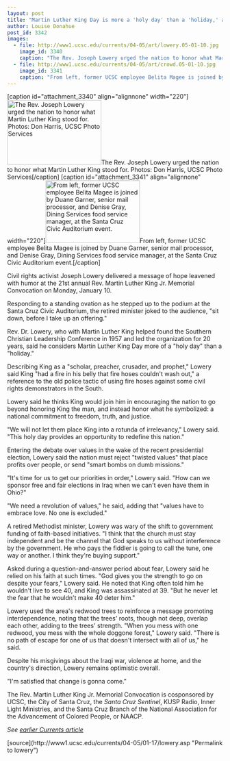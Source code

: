 ```yaml
---
layout: post
title: "Martin Luther King Day is more a 'holy day' than a 'holiday,' activist Joseph Lowery tells crowd"
author: Louise Donahue
post_id: 3342
images:
  - file: http://www1.ucsc.edu/currents/04-05/art/lowery.05-01-10.jpg
    image_id: 3340
    caption: "The Rev. Joseph Lowery urged the nation to honor what Martin Luther King stood for. Photos: Don Harris, UCSC Photo Services"
  - file: http://www1.ucsc.edu/currents/04-05/art/crowd.05-01-10.jpg
    image_id: 3341
    caption: "From left, former UCSC employee Belita Magee is joined by Duane Garner, senior mail processor, and Denise Gray, Dining Services food service manager, at the Santa Cruz Civic Auditorium event."
---
```


[caption id="attachment_3340" align="alignnone" width="220"]<a href="http://localhost/mysite/wp-content/uploads/2005/01/lowery.05-01-10.jpg"><img class="size-full wp-image-3340" src="http://localhost/mysite/wp-content/uploads/2005/01/lowery.05-01-10.jpg" alt="The Rev. Joseph Lowery urged the nation to honor what Martin Luther King stood for. Photos: Don Harris, UCSC Photo Services" width="220" height="151" /></a>The Rev. Joseph Lowery urged the nation to honor what Martin Luther King stood for. Photos: Don Harris, UCSC Photo Services[/caption]
[caption id="attachment_3341" align="alignnone" width="220"]<a href="http://localhost/mysite/wp-content/uploads/2005/01/crowd.05-01-10.jpg"><img class="size-full wp-image-3341" src="http://localhost/mysite/wp-content/uploads/2005/01/crowd.05-01-10.jpg" alt="From left, former UCSC employee Belita Magee is joined by Duane Garner, senior mail processor, and Denise Gray, Dining Services food service manager, at the Santa Cruz Civic Auditorium event." width="220" height="146" /></a>From left, former UCSC employee Belita Magee is joined by Duane Garner, senior mail processor, and Denise Gray, Dining Services food service manager, at the Santa Cruz Civic Auditorium event.[/caption]
<a name="content" id="content"></a>
<p>
  Civil rights activist Joseph Lowery delivered a message of hope leavened with humor at the 21st annual Rev. Martin Luther King Jr. Memorial Convocation on Monday, January 10.
</p>
<p>
  Responding to a standing ovation as he stepped up to the podium at the Santa Cruz Civic Auditorium, the retired minister joked to the audience, "sit down, before I take up an offering."<br>
</p>
<p>
  Rev. Dr. Lowery, who with Martin Luther King helped found the Southern Christian Leadership Conference in 1957 and led the organization for 20 years, said he considers Martin Luther King Day more of a "holy day" than a "holiday."<br>
</p>
<p>
  Describing King as a "scholar, preacher, crusader, and prophet," Lowery said King "had a fire in his belly that fire hoses couldn't wash out," a reference to the old police tactic of using fire hoses against some civil rights demonstrators in the South.<br>
</p>
<p>
  Lowery said he thinks King would join him in encouraging the nation to go beyond honoring King the man, and instead honor what he symbolized: a national commitment to freedom, truth, and justice.<br>
</p>
<p>
  "We will not let them place King into a rotunda of irrelevancy," Lowery said. "This holy day provides an opportunity to redefine this nation."<br>
</p>
<p>
  Entering the debate over values in the wake of the recent presidential election, Lowery said the nation must reject "twisted values" that place profits over people, or send "smart bombs on dumb missions."<br>
</p>
<p>
  "It's time for us to get our priorities in order," Lowery said. "How can we sponsor free and fair elections in Iraq when we can't even have them in Ohio?"<br>
</p>
<p>
  "We need a revolution of values," he said, adding that "values have to embrace love. No one is excluded."<br>
</p>
<p>
  A retired Methodist minister, Lowery was wary of the shift to government funding of faith-based initiatives. "I think that the church must stay independent and be the channel that God speaks to us without interference by the government. He who pays the fiddler is going to call the tune, one way or another. I think they're buying support."<br>
</p>
<p>
  Asked during a question-and-answer period about fear, Lowery said he relied on his faith at such times. "God gives you the strength to go on despite your fears," Lowery said. He noted that King often told him he wouldn't live to see 40, and King was assassinated at 39. "But he never let the fear that he wouldn't make 40 deter him."<br>
</p>
<p>
  Lowery used the area's redwood trees to reinforce a message promoting interdependence, noting that the trees' roots, though not deep, overlap each other, adding to the trees' strength. "When you mess with one redwood, you mess with the whole doggone forest," Lowery said. "There is no path of escape for one of us that doesn't intersect with all of us," he said.<br>
</p>
<p>
  Despite his misgivings about the Iraqi war, violence at home, and the country's direction, Lowery remains optimistic overall.<br>
</p>
<p>
  "I'm satisfied that change is gonna come."<br>
</p>
<p>
  The Rev. Martin Luther King Jr. Memorial Convocation is cosponsored by UCSC, the City of Santa Cruz, the <i>Santa Cruz Sentinel</i>, KUSP Radio, Inner Light Ministries, and the Santa Cruz Branch of the National Association for the Advancement of Colored People, or NAACP.
</p>
<p>
  <i>See <a href="http://currents.ucsc.edu/04-05/11-29/lowery.asp">earlier Currents article</a></i><br>
</p>
[source](http://www1.ucsc.edu/currents/04-05/01-17/lowery.asp "Permalink to lowery")
